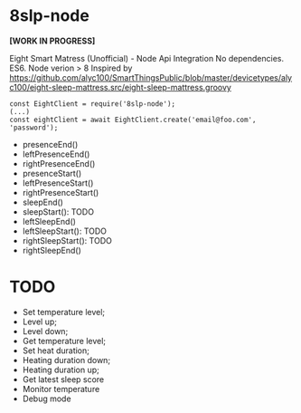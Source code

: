 
# 8slp-node

  **[WORK IN PROGRESS]**

Eight Smart Matress (Unofficial) - Node Api Integration
No dependencies.
ES6.
Node verion > 8
Inspired by https://github.com/alyc100/SmartThingsPublic/blob/master/devicetypes/alyc100/eight-sleep-mattress.src/eight-sleep-mattress.groovy

    const EightClient = require('8slp-node');
    (...)
    const eightClient = await EightClient.create('email@foo.com', 'password');

 - presenceEnd()
 - leftPresenceEnd()
 - rightPresenceEnd()
 - presenceStart()
 - leftPresenceStart()
 - rightPresenceStart()
 - sleepEnd()
 - sleepStart(): TODO
 - leftSleepEnd()
 - leftSleepStart(): TODO
 - rightSleepStart(): TODO
 - rightSleepEnd()

# TODO
- Set temperature level;
- Level up;
- Level down;
- Get temperature level;
- Set heat duration;
- Heating duration down;
- Heating duration up;
- Get latest sleep score
- Monitor temperature
- Debug mode